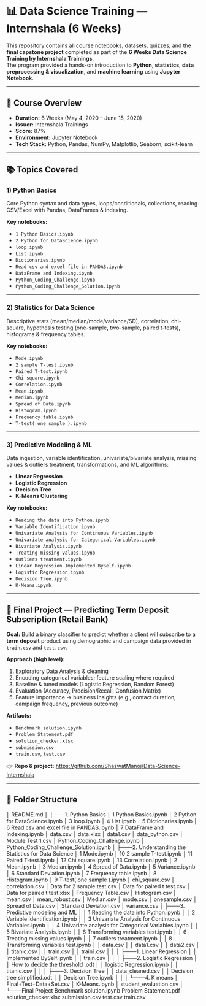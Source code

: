# 📊 Data Science Training — Internshala (6 Weeks)

This repository contains all course notebooks, datasets, quizzes, and the **final capstone project** completed as part of the **6 Weeks Data Science Training by Internshala Trainings**.  
The program provided a hands-on introduction to **Python**, **statistics**, **data preprocessing & visualization**, and **machine learning** using **Jupyter Notebook**.

---

## 🧠 Course Overview

- **Duration:** 6 Weeks (May 4, 2020 – June 15, 2020)  
- **Issuer:** Internshala Trainings  
- **Score:** 87%  
- **Environment:** Jupyter Notebook  
- **Tech Stack:** Python, Pandas, NumPy, Matplotlib, Seaborn, scikit-learn

---

## 📚 Topics Covered

### 1) Python Basics
Core Python syntax and data types, loops/conditionals, collections, reading CSV/Excel with Pandas, DataFrames & indexing.

**Key notebooks:**
- `1 Python Basics.ipynb`
- `2 Python for DataScience.ipynb`
- `loop.ipynb`
- `List.ipynb`
- `Dictionaries.ipynb`
- `Read csv and excel file in PANDAS.ipynb`
- `DataFrame and Indexing.ipynb`
- `Python_Coding_Challenge.ipynb`
- `Python_Coding_Challenge_Solution.ipynb`

---

### 2) Statistics for Data Science
Descriptive stats (mean/median/mode/variance/SD), correlation, chi-square, hypothesis testing (one-sample, two-sample, paired t-tests), histograms & frequency tables.

**Key notebooks:**
- `Mode.ipynb`
- `2 sample T-test.ipynb`
- `Paired T-test.ipynb`
- `Chi square.ipynb`
- `Correlation.ipynb`
- `Mean.ipynb`
- `Median.ipynb`
- `Spread of Data.ipynb`
- `Histogram.ipynb`
- `Frequency table.ipynb`
- `T-test( one sample ).ipynb`

---

### 3) Predictive Modeling & ML
Data ingestion, variable identification, univariate/bivariate analysis, missing values & outliers treatment, transformations, and ML algorithms:
- **Linear Regression**
- **Logistic Regression**
- **Decision Tree**
- **K-Means Clustering**

**Key notebooks:**
- `Reading the data into Python.ipynb`
- `Variable Identification.ipynb`
- `Univariate Analysis for Continuous Variables.ipynb`
- `Univariate analysis for Categorical Variables.ipynb`
- `Bivariate Analysis.ipynb`
- `Treating missing values.ipynb`
- `Outliers treatment.ipynb`
- `Linear Regression Implemented BySelf.ipynb`
- `Logistic Regression.ipynb`
- `Decision Tree.ipynb`
- `K-Means.ipynb`

---

## 🚀 Final Project — Predicting Term Deposit Subscription (Retail Bank)

**Goal:** Build a binary classifier to predict whether a client will subscribe to a **term deposit** product using demographic and campaign data provided in `train.csv` and `test.csv`.

**Approach (high level):**
1. Exploratory Data Analysis & cleaning  
2. Encoding categorical variables; feature scaling where required  
3. Baseline & tuned models (Logistic Regression, Random Forest)  
4. Evaluation (Accuracy, Precision/Recall, Confusion Matrix)  
5. Feature importance → business insights (e.g., contact duration, campaign frequency, previous outcome)

**Artifacts:**
- `Benchmark solution.ipynb`
- `Problem Statement.pdf`
- `solution_checker.xlsx`
- `submission.csv`
- `train.csv`, `test.csv`

👉 **Repo & project:** https://github.com/ShaswatManoj/Data-Science-Internshala

---

## 📂 Folder Structure

│   README.md
│
├───1. Python Basics
│       1 Python Basics.ipynb
│       2 Python for DataScience.ipynb
│       3 loop.ipynb
│       4 List.ipynb
│       5 Dictionaries.ipynb
│       6 Read csv and excel file in PANDAS.ipynb
│       7 DataFrame and Indexing.ipynb
│       data.csv
│       data.xlsx
│       data1.csv
│       data_python.csv
│       Module Test 1.csv
│       Python_Coding_Challenge.ipynb
│       Python_Coding_Challenge_Solution.ipynb
│
├───2. Understanding the Statistics for Data Science
│       1 Mode.ipynb
│       10 2 sample T-test.ipynb
│       11 Paired T-test.ipynb
│       12 Chi square.ipynb
│       13 Correlation.ipynb
│       2 Mean.ipynb
│       3 Median.ipynb
│       4 Spread of Data.ipynb
│       5 Variance.ipynb
│       6 Standard Deviation.ipynb
│       7 Frequency table.ipynb
│       8 Histogram.ipynb
│       9 T-test( one sample ).ipynb
│       chi_square.csv
│       correlation.csv
│       Data for 2 sample test.csv
│       Data for paired t test.csv
│       Data for paired t test.xlsx
│       Frequency Table.csv
│       Histogram.csv
│       mean.csv
│       mean_robust.csv
│       Median.csv
│       mode.csv
│       onesample.csv
│       Spread of Data.csv
│       Standard Deviation.csv
│       variance.csv
│
├───3. Predictive modeling and ML
│   │   1 Reading the data into Python.ipynb
│   │   2 Variable Identification.ipynb
│   │   3 Univariate Analysis for Continuous Variables.ipynb
│   │   4 Univariate analysis for Categorical Variables.ipynb
│   │   5 Bivariate Analysis.ipynb
│   │   6 Transforming variables test.ipynb
│   │   6 Treating missing values.ipynb
│   │   7 outliers treatment.ipynb
│   │   8 Transforming variables test.ipynb
│   │   data.csv
│   │   data1.csv
│   │   data2.csv
│   │   titanic.csv
│   │   train.csv
│   │   train1.csv
│   │
│   ├───1. Linear Regression
│   │       Implemented BySelf.ipynb
│   │       train.csv
│   │
│   ├───2. Logistic Regression
│   │       How to decide the threshold .odt
│   │       logistic Regression.ipynb
│   │       titanic.csv
│   │
│   ├───3. Decision Tree
│   │       data_cleaned.csv
│   │       Decision tree simplified.odt
│   │       Decision Tree.ipynb
│   │
│   └───4. K means
│           Final+Test+Data+Set.csv
│           K-Means.ipynb
│           student_evaluation.csv
│
└───Final Project
        Benchmark solution.ipynb
        Problem Statement.pdf
        solution_checker.xlsx
        submission.csv
        test.csv
        train.csv
